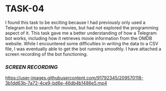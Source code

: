 # TASK-04

I found this task to be exciting because I had previously only used a Telegram bot to search for movies, but had not explored the programming aspect of it. This task gave me a better understanding of how a Telegram bot works, including how it retrieves movie information from the OMDB website. While I encountered some difficulties in writing the data to a CSV file, I was eventually able to get the bot running smoothly. I have attached a screen recording of the bot functioning.

### _SCREEN RECORDING_
https://user-images.githubusercontent.com/91792345/209570118-3b1dd63b-7a72-4ce9-bd6e-46db4b1486e5.mp4
